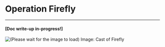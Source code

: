 # Operation Firefly
--------------------------

#### **[Doc write-up in-progress!]**

![(Please wait for the image to load) Image: Cast of Firefly](http://a.pomf.se/ycptzt.png)
